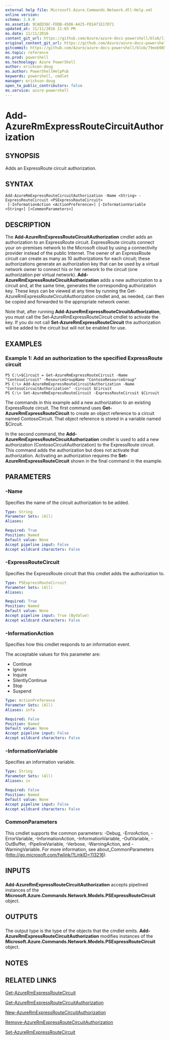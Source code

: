 ```yaml
---
external help file: Microsoft.Azure.Commands.Network.dll-Help.xml
online version: 
schema: 2.0.0
ms.assetid: 9CAED36C-FDDB-45D6-A425-FD1471E17D71
updated_at: 11/11/2016 11:03 PM
ms.date: 11/11/2016
content_git_url: https://github.com/Azure/azure-docs-powershell/blob/live/azureps-cmdlets-docs/ResourceManager/AzureRM.Network/v2.1.0/Add-AzureRmExpressRouteCircuitAuthorization.md
original_content_git_url: https://github.com/Azure/azure-docs-powershell/blob/live/azureps-cmdlets-docs/ResourceManager/AzureRM.Network/v2.1.0/Add-AzureRmExpressRouteCircuitAuthorization.md
gitcommit: https://github.com/Azure/azure-docs-powershell/blob/79eeb985ea480979357fb4695832a0c3d29a48bf/azureps-cmdlets-docs/ResourceManager/AzureRM.Network/v2.1.0/Add-AzureRmExpressRouteCircuitAuthorization.md
ms.topic: reference
ms.prod: powershell
ms.technology: Azure PowerShell
author: erickson-doug
ms.author: PowerShellHelpPub
keywords: powershell, cmdlet
manager: erickson-doug
open_to_public_contributors: false
ms.service: azure-powershell
---
```


# Add-AzureRmExpressRouteCircuitAuthorization

## SYNOPSIS
Adds an ExpressRoute circuit authorization.

## SYNTAX

```
Add-AzureRmExpressRouteCircuitAuthorization -Name <String> -ExpressRouteCircuit <PSExpressRouteCircuit>
 [-InformationAction <ActionPreference>] [-InformationVariable <String>] [<CommonParameters>]
```

## DESCRIPTION
The **Add-AzureRmExpressRouteCircuitAuthorization** cmdlet adds an authorization to an ExpressRoute circuit.
ExpressRoute circuits connect your on-premises network to the Microsoft cloud by using a connectivity provider instead of the public Internet.
The owner of an ExpressRoute circuit can create as many as 10 authorizations for each circuit; these authorizations generate an authorization key that can be used by a virtual network owner to connect his or her network to the circuit (one authorization per virtual network).
**Add-AzureRmExpressRouteCircuitAuthorization** adds a new authorization to a circuit and, at the same time, generates the corresponding authorization key.
These keys can be viewed at any time by running the Get-AzureRmExpressRouteCircuitAuthorization cmdlet and, as needed, can then be copied and forwarded to the appropriate network owner.

Note that, after running **Add-AzureRmExpressRouteCircuitAuthorization**, you must call the Set-AzureRmExpressRouteCircuit cmdlet to activate the key.
If you do not call **Set-AzureRmExpressRouteCircuit** the authorization will be added to the circuit but will not be enabled for use.

## EXAMPLES

### Example 1: Add an authorization to the specified ExpressRoute circuit
```
PS C:\>$Circuit = Get-AzureRmExpressRouteCircuit -Name "ContosoCircuit" -ResourceGroupName "ContosoResourceGroup"
PS C:\> Add-AzureRmExpressRouteCircuitAuthorization -Name "ContosoCircuitAuthorization" -Circuit $Circuit
PS C:\> Set-AzureRmExpressRouteCircuit -ExpressRouteCircuit $Circuit
```

The commands in this example add a new authorization to an existing ExpressRoute circuit.
The first command uses **Get-AzureRmExpressRouteCircuit** to create an object reference to a circuit named ContosoCircuit.
That object reference is stored in a variable named $Circuit.

In the second command, the **Add-AzureRmExpressRouteCircuitAuthorization** cmdlet is used to add a new authorization (ContosoCircuitAuthorization) to the ExpressRoute circuit.
This command adds the authorization but does not activate that authorization.
Activating an authorization requires the **Set-AzureRmExpressRouteCircuit** shown in the final command in the example.

## PARAMETERS

### -Name
Specifies the name of the circuit authorization to be added.

```yaml
Type: String
Parameter Sets: (All)
Aliases: 

Required: True
Position: Named
Default value: None
Accept pipeline input: False
Accept wildcard characters: False
```

### -ExpressRouteCircuit
Specifies the ExpressRoute circuit that this cmdlet adds the authorization to.

```yaml
Type: PSExpressRouteCircuit
Parameter Sets: (All)
Aliases: 

Required: True
Position: Named
Default value: None
Accept pipeline input: True (ByValue)
Accept wildcard characters: False
```

### -InformationAction
Specifies how this cmdlet responds to an information event.

The acceptable values for this parameter are:

- Continue
- Ignore
- Inquire
- SilentlyContinue
- Stop
- Suspend

```yaml
Type: ActionPreference
Parameter Sets: (All)
Aliases: infa

Required: False
Position: Named
Default value: None
Accept pipeline input: False
Accept wildcard characters: False
```

### -InformationVariable
Specifies an information variable.

```yaml
Type: String
Parameter Sets: (All)
Aliases: iv

Required: False
Position: Named
Default value: None
Accept pipeline input: False
Accept wildcard characters: False
```

### CommonParameters
This cmdlet supports the common parameters: -Debug, -ErrorAction, -ErrorVariable, -InformationAction, -InformationVariable, -OutVariable, -OutBuffer, -PipelineVariable, -Verbose, -WarningAction, and -WarningVariable. For more information, see about_CommonParameters (http://go.microsoft.com/fwlink/?LinkID=113216).

## INPUTS

###  
**Add-AzureRmExpressRouteCircuitAuthorization** accepts pipelined instances of the **Microsoft.Azure.Commands.Network.Models.PSExpressRouteCircuit** object.

## OUTPUTS

###  
The output type is the type of the objects that the cmdlet emits.
**Add-AzureRmExpressRouteCircuitAuthorization** modifies instances of the **Microsoft.Azure.Commands.Network.Models.PSExpressRouteCircuit** object.

## NOTES

## RELATED LINKS

[Get-AzureRmExpressRouteCircuit](xref:ResourceManager/AzureRM.Network/v2.1.0/Get-AzureRmExpressRouteCircuit.md)

[Get-AzureRmExpressRouteCircuitAuthorization](xref:ResourceManager/AzureRM.Network/v2.1.0/Get-AzureRmExpressRouteCircuitAuthorization.md)

[New-AzureRmExpressRouteCircuitAuthorization](xref:ResourceManager/AzureRM.Network/v2.1.0/New-AzureRmExpressRouteCircuitAuthorization.md)

[Remove-AzureRmExpressRouteCircuitAuthorization](xref:ResourceManager/AzureRM.Network/v2.1.0/Remove-AzureRmExpressRouteCircuitAuthorization.md)

[Set-AzureRmExpressRouteCircuit](xref:ResourceManager/AzureRM.Network/v2.1.0/Set-AzureRmExpressRouteCircuit.md)


